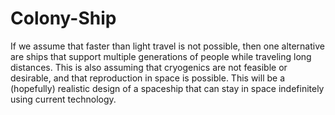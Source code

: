 # Colony-Ship
If we assume that faster than light travel is not possible, then one alternative are ships that support multiple generations of people while traveling long distances. This is also assuming that cryogenics are not feasible or desirable, and that reproduction in space is possible. This will be a (hopefully) realistic design of a spaceship that can stay in space indefinitely using current technology.
